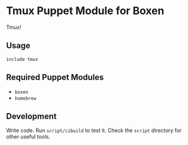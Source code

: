 # Tmux Puppet Module for Boxen

Tmux!

## Usage

```puppet
include tmux
```

## Required Puppet Modules

* `boxen`
* `homebrew`

## Development

Write code. Run `script/cibuild` to test it. Check the `script`
directory for other useful tools.
